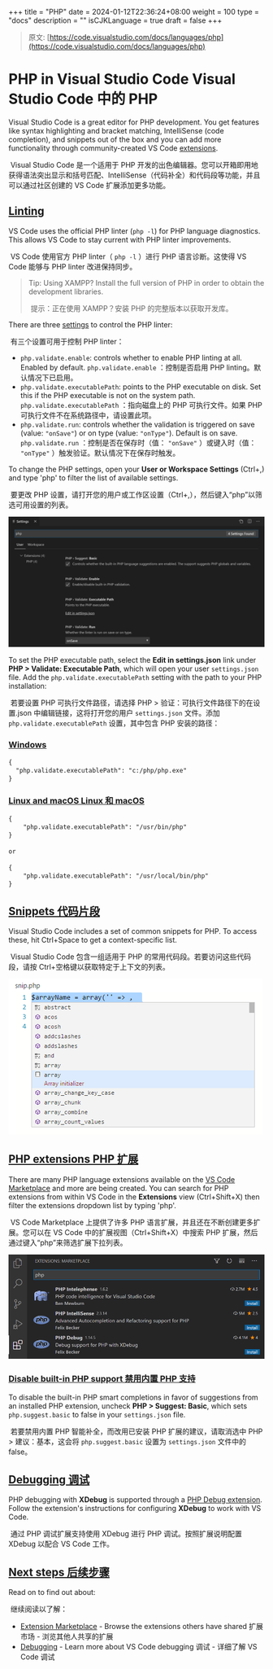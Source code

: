 +++
title = "PHP"
date = 2024-01-12T22:36:24+08:00
weight = 100
type = "docs"
description = ""
isCJKLanguage = true
draft = false
+++

> 原文: [https://code.visualstudio.com/docs/languages/php](https://code.visualstudio.com/docs/languages/php)

# PHP in Visual Studio Code Visual Studio Code 中的 PHP



Visual Studio Code is a great editor for PHP development. You get features like syntax highlighting and bracket matching, IntelliSense (code completion), and snippets out of the box and you can add more functionality through community-created VS Code [extensions](https://code.visualstudio.com/docs/editor/extension-marketplace).

​​	Visual Studio Code 是一个适用于 PHP 开发的出色编辑器。您可以开箱即用地获得语法突出显示和括号匹配、IntelliSense（代码补全）和代码段等功能，并且可以通过社区创建的 VS Code 扩展添加更多功能。

## [Linting](https://code.visualstudio.com/docs/languages/php#_linting)

VS Code uses the official PHP linter (`php -l`) for PHP language diagnostics. This allows VS Code to stay current with PHP linter improvements.

​​	VS Code 使用官方 PHP linter（ `php -l` ）进行 PHP 语言诊断。这使得 VS Code 能够与 PHP linter 改进保持同步。

> Tip: Using XAMPP? Install the full version of PHP in order to obtain the development libraries.
>
> ​​	提示：正在使用 XAMPP？安装 PHP 的完整版本以获取开发库。

There are three [settings](https://code.visualstudio.com/docs/getstarted/settings) to control the PHP linter:

​​	有三个设置可用于控制 PHP linter：

- `php.validate.enable`: controls whether to enable PHP linting at all. Enabled by default.
  `php.validate.enable` ：控制是否启用 PHP linting。默认情况下已启用。
- `php.validate.executablePath`: points to the PHP executable on disk. Set this if the PHP executable is not on the system path.
  `php.validate.executablePath` ：指向磁盘上的 PHP 可执行文件。如果 PHP 可执行文件不在系统路径中，请设置此项。
- `php.validate.run`: controls whether the validation is triggered on save (value: `"onSave"`) or on type (value: `"onType"`). Default is on save.
  `php.validate.run` ：控制是否在保存时（值： `"onSave"` ）或键入时（值： `"onType"` ）触发验证。默认情况下在保存时触发。

To change the PHP settings, open your **User or Workspace Settings** (Ctrl+,) and type 'php' to filter the list of available settings.

​​	要更改 PHP 设置，请打开您的用户或工作区设置（Ctrl+,），然后键入“php”以筛选可用设置的列表。

![show PHP settings](./PHP_img/php-settings.png)

To set the PHP executable path, select the **Edit in settings.json** link under **PHP > Validate: Executable Path**, which will open your user `settings.json` file. Add the `php.validate.executablePath` setting with the path to your PHP installation:

​​	若要设置 PHP 可执行文件路径，请选择 PHP > 验证：可执行文件路径下的在设置.json 中编辑链接，这将打开您的用户 `settings.json` 文件。添加 `php.validate.executablePath` 设置，其中包含 PHP 安装的路径：

### [Windows](https://code.visualstudio.com/docs/languages/php#_windows)

```
{
  "php.validate.executablePath": "c:/php/php.exe"
}
```

### [Linux and macOS Linux 和 macOS](https://code.visualstudio.com/docs/languages/php#_linux-and-macos)

```
{
    "php.validate.executablePath": "/usr/bin/php"
}

or

{
    "php.validate.executablePath": "/usr/local/bin/php"
}
```

## [Snippets 代码片段](https://code.visualstudio.com/docs/languages/php#_snippets)

Visual Studio Code includes a set of common snippets for PHP. To access these, hit Ctrl+Space to get a context-specific list.

​​	Visual Studio Code 包含一组适用于 PHP 的常用代码段。若要访问这些代码段，请按 Ctrl+空格键以获取特定于上下文的列表。

![PHP Snippets](./PHP_img/php-snippets.png)

## [PHP extensions PHP 扩展](https://code.visualstudio.com/docs/languages/php#_php-extensions)

There are many PHP language extensions available on the [VS Code Marketplace](https://marketplace.visualstudio.com/VSCode) and more are being created. You can search for PHP extensions from within VS Code in the **Extensions** view (Ctrl+Shift+X) then filter the extensions dropdown list by typing 'php'.

​​	VS Code Marketplace 上提供了许多 PHP 语言扩展，并且还在不断创建更多扩展。您可以在 VS Code 中的扩展视图（Ctrl+Shift+X）中搜索 PHP 扩展，然后通过键入“php”来筛选扩展下拉列表。

![Searching for PHP in the Extensions view](./PHP_img/category-php.png)

### [Disable built-in PHP support 禁用内置 PHP 支持](https://code.visualstudio.com/docs/languages/php#_disable-builtin-php-support)

To disable the built-in PHP smart completions in favor of suggestions from an installed PHP extension, uncheck **PHP > Suggest: Basic**, which sets `php.suggest.basic` to false in your `settings.json` file.

​​	若要禁用内置 PHP 智能补全，而改用已安装 PHP 扩展的建议，请取消选中 PHP > 建议：基本，这会将 `php.suggest.basic` 设置为 `settings.json` 文件中的 false。

## [Debugging 调试](https://code.visualstudio.com/docs/languages/php#_debugging)

PHP debugging with **XDebug** is supported through a [PHP Debug extension](https://marketplace.visualstudio.com/items?itemName=xdebug.php-debug). Follow the extension's instructions for configuring **XDebug** to work with VS Code.

​​	通过 PHP 调试扩展支持使用 XDebug 进行 PHP 调试。按照扩展说明配置 XDebug 以配合 VS Code 工作。

## [Next steps 后续步骤](https://code.visualstudio.com/docs/languages/php#_next-steps)

Read on to find out about:

​​	继续阅读以了解：

- [Extension Marketplace](https://code.visualstudio.com/docs/editor/extension-marketplace) - Browse the extensions others have shared
  扩展市场 - 浏览其他人共享的扩展
- [Debugging](https://code.visualstudio.com/docs/editor/debugging) - Learn more about VS Code debugging
  调试 - 详细了解 VS Code 调试
